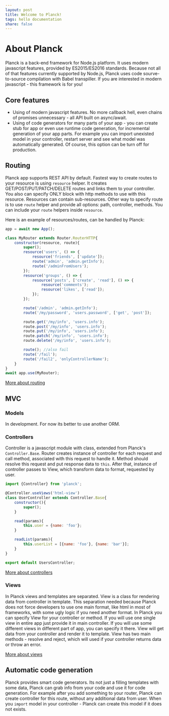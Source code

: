 ```yaml
---
layout: post
title: Welcome to Planck!
tags: hello documentation
share: false
---
```

# About Planck
Planck is a back-end framework for Node.js platform. It uses modern javascript features, provided by ES2015/ES2016 standards. Because not all of that features currently supported by Node.js, Planck uses code sourve-to-source compilation with Babel transpiller. If you are interested in modern javascript - this framework is for you!

## Core features
* Using of modern javascript features. No more callback hell, even chains of promises unnecessary - all API built on async/await.
* Using of code generators for many parts of your app - you can create stub for app or even use runtime code generation, for incremental generation of your app parts. For example you can import unexisted model in your controller, restart server and see what model was automatically generated. Of course, this option can be turn off for production.

## Routing

Planck app supports REST API by default. Fastest way to create routes to your resource is using ```resource``` helper. It creates GET/POST/PUT/PATCH/DELETE routes and links them to your controller. You also can specify ONLY block with http methods to use with this resource. Resources can contain sub-resources.
Other way to specify route is to use ```route``` helper and provide all options: path, controller, methods. You can include your ```route``` helpers inside ```resource```.

Here is an example of resources/routes, can be handled by Planck:

```javascript
app = await new App();

class MyRouter extends Router.RouterHTTP{
    constructor(resource, route){
        super();
        resource('users', () => {
            resource('friends', ['update']);
            route('admin', 'admin.getInfo');
            route('/adminFromUsers');
        });
        resource('groups', () => {
            resource('posts', ['create', 'read'], () => {
                resource('comments');
                resource('likes', ['read']);
            });
        });

        route('/admin', 'admin.getInfo');
        route('/my/password', 'users.password', ['get', 'post']);

        route.get('/my/info', 'users.info');
        route.post('/my/info', 'users.info');
        route.put('/my/info', 'users.info');
        route.patch('/my/info', 'users.info');
        route.delete('/my/info', 'users.info');

        route(); //also fail
        route('/fail');
        route('/fail2', 'onlyControllerName');
    }
}
await app.use(MyRouter);
```
[More about routing](/routing)

## MVC

### Models
In development. For now its better to use another ORM.

### Controllers

Controller is a javascript module with class, extended from Planck's ```Controller.Base```. Router creates instance of controller for each request and call method, associated with this request to handle it. Method should resolve this request and put response data to ```this```. After that, instance of controller passes to View, which transform data to format, requested by user.

```javascript
import {Controller} from 'planck';

@Controller.useViews('html-view')
class UserController extends Controller.Base{
	constructor(){
		super();
	}

	read(params){
		this.user = {name: 'foo'};
	}

	readList(params){
		this.userList = [{name: 'foo'}, {name: 'bar'}];
	}
}

export default UsersController;
```
[More about controllers](/controllers)

### Views
In Planck views and templates are separated. View is a class for rendering data from controller in template. This separation needed because Planck does not force developers to use one main format, like html in most of frameworks, with some ugly logic if you need another format. In Planck you can specify View for your controller or method. If you will use one single view in entire app just provide it in main controller. If you will use some different views in different part of app, you can specify it there. View will get data from your controller and render it to template. View has two main methods - resolve and reject, which will used if your controller returns data or throw an error.

[More about views](/views)

## Automatic code generation
Planck provides smart code generators. Its not just a filling templates with some data, Planck can grab info from your code and use it for code generation. For example after you add something to your router, Planck can create controller for this route, without any additional data from user. When you ```import``` model in your controller - Planck can create this model if it does not exists.

<!--more-->
